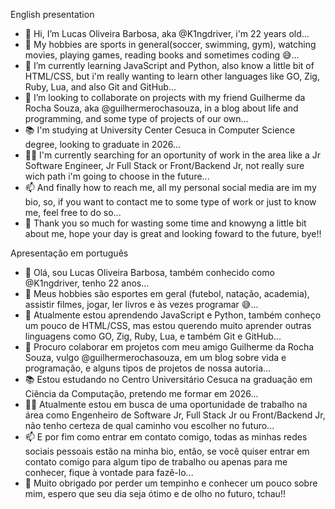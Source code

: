English presentation
- 👋 Hi, I’m Lucas Oliveira Barbosa, aka @K1ngdriver, i'm 22 years old...
- 👀 My hobbies are sports in general(soccer, swimming, gym), watching movies, playing games, reading books and sometimes coding 😅...
- 🌱 I’m currently learning JavaScript and Python, also know a little bit of HTML/CSS, but i'm really wanting to learn other languages like GO, Zig, Ruby, Lua, and also Git and GitHub...
- 💞️ I’m looking to collaborate on projects with my friend Guilherme da Rocha Souza, aka @guilhermerochasouza, in a blog about life and programming, and some type of projects of our own...
- 📚 I'm studying at University Center Cesuca in Computer Science degree, looking to graduate in 2026...
- 🧑‍💻 I'm currently searching for an oportunity of work in the area like a Jr Software Engineer, Jr Full Stack or Front/Backend Jr, not really sure wich path i'm going to choose in the future...
- 📫 And finally how to reach me, all my personal social media are im my bio, so, if you want to contact me to some type of work or just to know me, feel free to do so...
- 🤙 Thank you so much for wasting some time and knowyng a little bit about me, hope your day is great and looking foward to the future, bye!!



Apresentação em português
- 👋 Olá, sou Lucas Oliveira Barbosa, também conhecido como @K1ngdriver, tenho 22 anos...
- 👀 Meus hobbies são esportes em geral (futebol, natação, academia), assistir filmes, jogar, ler livros e às vezes programar 😅...
- 🌱 Atualmente estou aprendendo JavaScript e Python, também conheço um pouco de HTML/CSS, mas estou querendo muito aprender outras linguagens como GO, Zig, Ruby, Lua, e também Git e GitHub...
- 💞️ Procuro colaborar em projetos com meu amigo Guilherme da Rocha Souza, vulgo @guilhermerochasouza, em um blog sobre vida e programação, e alguns tipos de projetos de nossa autoria...
- 📚 Estou estudando no Centro Universitário Cesuca na graduação em Ciência da Computação, pretendo me formar em 2026...
- 🧑‍💻 Atualmente estou em busca de uma oportunidade de trabalho na área como Engenheiro de Software Jr, Full Stack Jr ou Front/Backend Jr, não tenho certeza de qual caminho vou escolher no futuro...
- 📫 E por fim como entrar em contato comigo, todas as minhas redes sociais pessoais estão na minha bio, então, se você quiser entrar em contato comigo para algum tipo de trabalho ou apenas para me conhecer, fique à vontade para fazê-lo...
- 🤙 Muito obrigado por perder um tempinho e conhecer um pouco sobre mim, espero que seu dia seja ótimo e de olho no futuro, tchau!!

<!---
K1ngdriver/K1ngdriver is a ✨ special ✨ repository because its `README.md` (this file) appears on your GitHub profile.
You can click the Preview link to take a look at your changes.
--->
